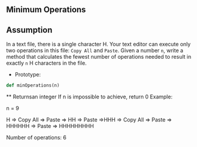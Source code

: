 ## Minimum Operations

Assumption
--
In a text file, there is a single character H. Your text editor can execute only two operations in this file: `Copy All` and `Paste`. Given a number `n`, write a method that calculates the fewest number of operations needed to result in exactly `n` H characters in the file.

- Prototype:
```py
def minOperations(n)
```
** Returnsan integer
If n is impossible to achieve, return 0
Example:

n = 9

H => Copy All => Paste => HH => Paste =>HHH => Copy All => Paste => HHHHHH => Paste => HHHHHHHHH

Number of operations: 6
